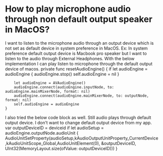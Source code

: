 
# How to play microphone audio through non default output speaker in MacOS?

I want to listen to the microphone audio through an output device which is not set as default device in system preference in MacOS.
Ex: In system preference default output device is Macbook pro speaker but I want to listen to the audio through External Headphones.
With the below implementation I can play listen to microphone through the default output device of macos.
    private func resetAudioEngine() {
        if let audioEngine = audioEngine {
            audioEngine.stop()
            self.audioEngine = nil
        }
        
        let audioEngine = AVAudioEngine()
        audioEngine.connect(audioEngine.inputNode, to: audioEngine.mainMixerNode, format: nil)
        audioEngine.connect(audioEngine.mainMixerNode, to: outputNode, format: nil)
        self.audioEngine = audioEngine
    }

I also tried the below code block as well. Still audio plays through default output device. I don't want to change default output device from my app.
var outputDeviceID = deviceid
if let audioSetup  = audioEngine.outputNode.audioUnit {
            AudioUnitSetProperty(audioSetup,kAudioOutputUnitProperty_CurrentDevice,kAudioUnitScope_Global,AudioUnitElement(0),
                                          &outputDeviceID, UInt32(MemoryLayout.size(ofValue: outputDeviceID)))
        }


        